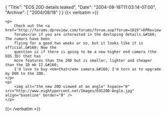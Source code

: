 {
  "Title": "EOS 20D details leaked",
  "Date": "2004-08-18T11:03:14-07:00",
  "Archive": [
    "2004/08/18"
  ]
}
{{< verbatim >}}

    <p>
        Check out the <a href="http://forums.dpreview.com/forums/forum.asp?forum=1019">DPReview
        forums</a> if you are interested in the devloping details.&#160; The rumors have been
        flying for a good two weeks or so, but it looks like it is official.&#160; Now the
        question is if there is going to be a new higher end camera (the EOS 3D) that has
        more features than the 20D but is smaller, lighter and cheaper than the 1D mk II.&#160;
        I'd love to buy <em>that</em> camera.&#160; I'm torn as to upgrade my D60 to the 20D.
    </p>
    <p>
        <img alt="the new 20D viewed at an angle" hspace="0" src="http://www.eightypercent.net/Images/EOS20D-Angle.jpg" align="baseline" border="0" />
    </p>

{{< /verbatim >}}
